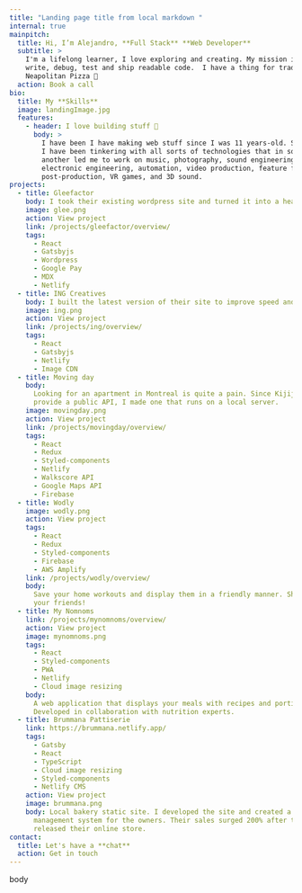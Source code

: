 ```yaml
---
title: "Landing page title from local markdown "
internal: true
mainpitch:
  title: Hi, I’m Alejandro, **Full Stack** **Web Developer**
  subtitle: >
    I'm a lifelong learner, I love exploring and creating. My mission is to
    write, debug, test and ship readable code.  I have a thing for traditional
    Neapolitan Pizza 🍕
  action: Book a call
bio:
  title: My **Skills**
  image: landingImage.jpg
  features:
    - header: I love building stuff 📱
      body: >
        I have been I have making web stuff since I was 11 years-old. Since then
        I have been tinkering with all sorts of technologies that in some way or
        another led me to work on music, photography, sound engineering,
        electronic engineering, automation, video production, feature film
        post-production, VR games, and 3D sound.
projects:
  - title: Gleefactor
    body: I took their existing wordpress site and turned it into a headless CMS with React on the frontend. The site features e-commerce, downloads and a seamless bilingual experience.
    image: glee.png
    action: View project
    link: /projects/gleefactor/overview/
    tags:
      - React
      - Gatsbyjs
      - Wordpress
      - Google Pay
      - MDX
      - Netlify
  - title: ING Creatives
    body: I built the latest version of their site to improve speed and performance. It features statically generated pages, cloud image resizing and a custom CMS.
    image: ing.png
    action: View project
    link: /projects/ing/overview/
    tags:
      - React
      - Gatsbyjs
      - Netlify
      - Image CDN
  - title: Moving day
    body:
      Looking for an apartment in Montreal is quite a pain. Since Kijiji doesn't
      provide a public API, I made one that runs on a local server.
    image: movingday.png
    action: View project
    link: /projects/movingday/overview/
    tags:
      - React
      - Redux
      - Styled-components
      - Netlify
      - Walkscore API
      - Google Maps API
      - Firebase
  - title: Wodly
    image: wodly.png
    action: View project
    tags:
      - React
      - Redux
      - Styled-components
      - Firebase
      - AWS Amplify
    link: /projects/wodly/overview/
    body:
      Save your home workouts and display them in a friendly manner. Share with
      your friends!
  - title: My Nomnoms
    link: /projects/mynomnoms/overview/
    action: View project
    image: mynomnoms.png
    tags:
      - React
      - Styled-components
      - PWA
      - Netlify
      - Cloud image resizing
    body:
      A web application that displays your meals with recipes and portion sizes.
      Developed in collaboration with nutrition experts.
  - title: Brummana Pattiserie
    link: https://brummana.netlify.app/
    tags:
      - Gatsby
      - React
      - TypeScript
      - Cloud image resizing
      - Styled-components
      - Netlify CMS
    action: View project
    image: brummana.png
    body: Local bakery static site. I developed the site and created a content
      management system for the owners. Their sales surged 200% after they
      released their online store.
contact:
  title: Let's have a **chat**
  action: Get in touch
---
```


body
